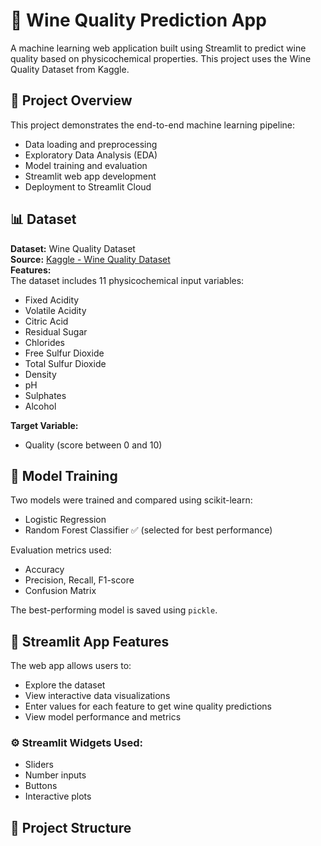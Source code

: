 # 🍷 Wine Quality Prediction App

A machine learning web application built using Streamlit to predict wine quality based on physicochemical properties. This project uses the Wine Quality Dataset from Kaggle.

## 📌 Project Overview

This project demonstrates the end-to-end machine learning pipeline:
- Data loading and preprocessing
- Exploratory Data Analysis (EDA)
- Model training and evaluation
- Streamlit web app development
- Deployment to Streamlit Cloud

## 📊 Dataset

**Dataset:** Wine Quality Dataset  
**Source:** [Kaggle - Wine Quality Dataset](https://www.kaggle.com/datasets/yasserh/wine-quality-dataset)  
**Features:**  
The dataset includes 11 physicochemical input variables:
- Fixed Acidity
- Volatile Acidity
- Citric Acid
- Residual Sugar
- Chlorides
- Free Sulfur Dioxide
- Total Sulfur Dioxide
- Density
- pH
- Sulphates
- Alcohol

**Target Variable:**
- Quality (score between 0 and 10)

## 🧪 Model Training

Two models were trained and compared using scikit-learn:
- Logistic Regression
- Random Forest Classifier ✅ (selected for best performance)

Evaluation metrics used:
- Accuracy
- Precision, Recall, F1-score
- Confusion Matrix

The best-performing model is saved using `pickle`.

## 🚀 Streamlit App Features

The web app allows users to:
- Explore the dataset
- View interactive data visualizations
- Enter values for each feature to get wine quality predictions
- View model performance and metrics

### ⚙️ Streamlit Widgets Used:
- Sliders
- Number inputs
- Buttons
- Interactive plots

## 🧱 Project Structure

